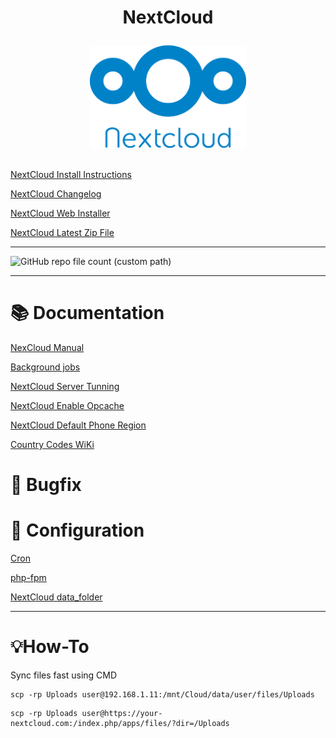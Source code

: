 # <p align="center">NextCloud</p>

<div align="center">
<img src="https://raw.githubusercontent.com/PhilipMello/icons/main/nextcloud/nexcloud-logo-01.png" alt="NextCloud logo" width="250">
</div>
<br>

[NextCloud Install Instructions](https://nextcloud.com/install/#instructions-server)

[NextCloud Changelog](https://nextcloud.com/changelog/#latest)

[NextCloud Web Installer](https://download.nextcloud.com/server/installer/setup-nextcloud.php)

[NextCloud Latest Zip File](https://download.nextcloud.com/server/releases/latest.zip)

---

![GitHub repo file count (custom path)](https://img.shields.io/github/directory-file-count/philipmello/Dev/NextCloud)

---

# 📚 Documentation
[NexCloud Manual](https://docs.nextcloud.com/server/latest/admin_manual/index.html)

[Background jobs](https://docs.nextcloud.com/server/latest/admin_manual/configuration_server/background_jobs_configuration.html)

[NextCloud Server Tunning](https://docs.nextcloud.com/server/25/admin_manual/installation/server_tuning.html)

[NextCloud Enable Opcache](https://docs.nextcloud.com/server/25/admin_manual/installation/server_tuning.html#enable-php-opcache)

[NextCloud Default Phone Region](https://docs.nextcloud.com/server/25/admin_manual/configuration_server/config_sample_php_parameters.html)

[Country Codes WiKi](https://en.wikipedia.org/wiki/ISO_3166-1_alpha-2#Decoding_table)

# 🐛 Bugfix

# 🔧 Configuration
[Cron](https://github.com/PhilipMello/Dev/tree/main/NextCloud/cron)

[php-fpm](https://github.com/PhilipMello/Dev/tree/main/NextCloud/php-fpm)

[NextCloud data_folder](https://github.com/PhilipMello/Dev/tree/main/NextCloud/data_folder)

---

# 💡How-To

Sync files fast using CMD

```
scp -rp Uploads user@192.168.1.11:/mnt/Cloud/data/user/files/Uploads
```

```
scp -rp Uploads user@https://your-nextcloud.com:/index.php/apps/files/?dir=/Uploads
```
